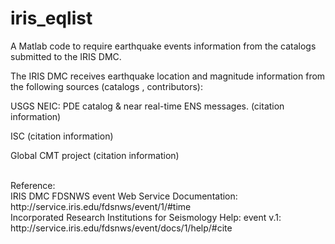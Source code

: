 # iris_eqlist

A Matlab code to require earthquake events information from the catalogs submitted to the IRIS DMC. 

The IRIS DMC receives earthquake location and magnitude information from the following sources (catalogs , contributors):

USGS NEIC: PDE catalog & near real-time ENS messages. (citation information)

ISC (citation information)

Global CMT project (citation information)


<br>
Reference:<br>
IRIS DMC FDSNWS event Web Service Documentation: http://service.iris.edu/fdsnws/event/1/#time<br>
Incorporated Research Institutions for Seismology Help: event v.1: http://service.iris.edu/fdsnws/event/docs/1/help/#cite
